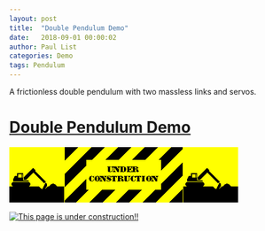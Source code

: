 ```yaml
---
layout: post
title:  "Double Pendulum Demo"
date:   2018-09-01 00:00:02
author: Paul List
categories: Demo
tags: Pendulum
---
```


A frictionless double pendulum with two massless links and servos.

# [Double Pendulum Demo](https://listpau.github.io/pendulum/pendularm2.html)



![Under Construction!](/../assets/constructiontrucks.gif)


<a href="https://github.com/listpau/demo/blob/gh-pages/assets/constructiontrucks.gif">
  <img src="https://github.com/listpau/demo/blob/gh-pages/assets/constructiontrucks.gif" title="This page is under construction!!">
</a>
